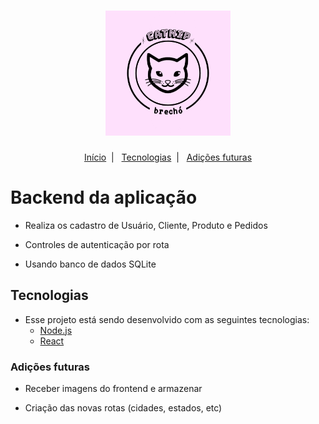 <h1 align="center">
    <img width="200px" alt="Catnip" title="Catnip" src=".github/logo.jpg" />
</h1>

<p align="center">
  <a href="#backend-da-aplicação">Início</a>&nbsp;&nbsp;|&nbsp;&nbsp;
  <a href="#tecnologias">Tecnologias</a>&nbsp;&nbsp;|&nbsp;&nbsp;
  <a href="#adições-futuras">Adições futuras</a>
</p>

# Backend da aplicação

- Realiza os cadastro de Usuário, Cliente, Produto e Pedidos

- Controles de autenticação por rota

- Usando banco de dados SQLite

## Tecnologias

- Esse projeto está sendo desenvolvido com as seguintes tecnologias:
  - [Node.js](https://nodejs.org/en/)
  - [React](https://reactjs.org)

### Adições futuras

- Receber imagens do frontend e armazenar

- Criação das novas rotas (cidades, estados, etc)